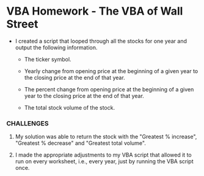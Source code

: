 # VBA Homework - The VBA of Wall Street
* I created a script that looped through all the stocks for one year and output the following information.

  * The ticker symbol.

  * Yearly change from opening price at the beginning of a given year to the closing price at the end of that year.

  * The percent change from opening price at the beginning of a given year to the closing price at the end of that year.

  * The total stock volume of the stock.

### CHALLENGES

1. My solution was able to return the stock with the "Greatest % increase", "Greatest % decrease" and "Greatest total volume". 

2. I made the appropriate adjustments to my VBA script that allowed it to run on every worksheet, i.e., every year, just by running the VBA script once.
